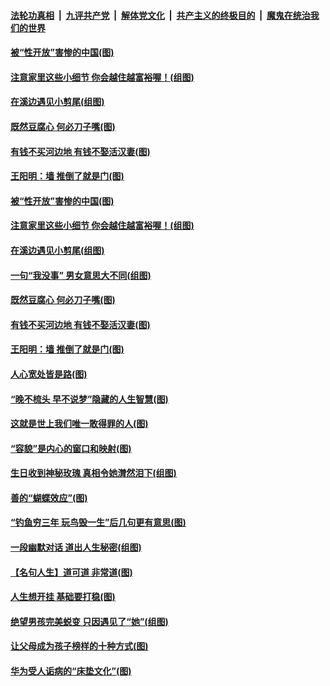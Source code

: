 ####  [法轮功真相](../../../../basic/blob/master/README.md?t=08260739) &nbsp;|&nbsp; [九评共产党](../../../../9ping.md/blob/master/README.md?t=08260739) &nbsp;|&nbsp; [解体党文化](../../../../jtdwh.md/blob/master/README.md?t=08260739)  &nbsp;|&nbsp; [共产主义的终极目的](../../../../gczydzjmd.md/blob/master/README.md?t=08260739) &nbsp;|&nbsp; [魔鬼在统治我们的世界](../../../../mgztzwmdsj.md/blob/master/README.md?t=08260739) 

#### [被“性开放”害惨的中国(图)](../pages/p8/904967.md?t=08260739) 

#### [注意家里这些小细节 你会越住越富裕喔！(组图)](../pages/p8/904807.md?t=08260739) 

#### [在溪边遇见小剪尾(组图)](../pages/p8/904937.md?t=08260739) 

#### [既然豆腐心 何必刀子嘴(图)](../pages/p8/904877.md?t=08260739) 

#### [有钱不买河边地 有钱不娶活汉妻(图)](../pages/p8/904849.md?t=08260739) 

#### [王阳明：墙 推倒了就是门(图)](../pages/p8/904414.md?t=08260739) 

#### [被“性开放”害惨的中国(图)](../pages/p8/904967.md?t=08260739) 

#### [注意家里这些小细节 你会越住越富裕喔！(组图)](../pages/p8/904807.md?t=08260739) 

#### [在溪边遇见小剪尾(组图)](../pages/p8/904937.md?t=08260739) 

#### [一句“我没事” 男女意思大不同(组图)](../pages/p8/904966.md?t=08260739) 

#### [既然豆腐心 何必刀子嘴(图)](../pages/p8/904877.md?t=08260739) 

#### [有钱不买河边地 有钱不娶活汉妻(图)](../pages/p8/904849.md?t=08260739) 

#### [王阳明：墙 推倒了就是门(图)](../pages/p8/904414.md?t=08260739) 

#### [人心宽处皆是路(图)](../pages/p8/904419.md?t=08260739) 

#### [“晚不梳头 早不说梦”隐藏的人生智慧(图)](../pages/p8/904821.md?t=08260739) 

#### [这就是世上我们唯一敢得罪的人(图)](../pages/p8/904470.md?t=08260739) 

#### [“容貌”是内心的窗口和映射(图)](../pages/p8/904657.md?t=08260739) 

#### [生日收到神秘玫瑰 真相令她潸然泪下(组图)](../pages/p8/904812.md?t=08260739) 

#### [善的“蝴蝶效应”(图)](../pages/p8/904395.md?t=08260739) 

#### [“钓鱼穷三年 玩鸟毁一生”后几句更有意思(图)](../pages/p8/904682.md?t=08260739) 

#### [一段幽默对话 道出人生秘密(组图)](../pages/p8/904396.md?t=08260739) 

#### [【名句人生】道可道 非常道(图)](../pages/p8/903936.md?t=08260739) 

#### [人生想开挂 基础要打稳(图)](../pages/p8/904386.md?t=08260739) 

#### [绝望男孩完美蜕变 只因遇见了“她”(组图)](../pages/p8/904563.md?t=08260739) 

#### [让父母成为孩子榜样的十种方式(图)](../pages/p8/903846.md?t=08260739) 

#### [华为受人诟病的“床垫文化”(图)](../pages/p8/904484.md?t=08260739) 

